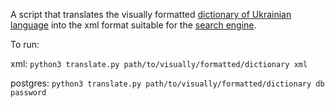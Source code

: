 A script that translates the visually formatted [dictionary of Ukrainian language](https://github.com/brown-uk/dict_uk) into the xml format suitable for the [search engine](https://github.com/tamila-krashtan/vesum-search).

To run: 

xml: `python3 translate.py path/to/visually/formatted/dictionary xml`

postgres: `python3 translate.py path/to/visually/formatted/dictionary db password`